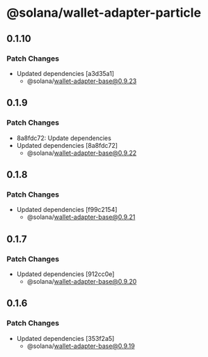 # @solana/wallet-adapter-particle

## 0.1.10

### Patch Changes

-   Updated dependencies [a3d35a1]
    -   @solana/wallet-adapter-base@0.9.23

## 0.1.9

### Patch Changes

-   8a8fdc72: Update dependencies
-   Updated dependencies [8a8fdc72]
    -   @solana/wallet-adapter-base@0.9.22

## 0.1.8

### Patch Changes

-   Updated dependencies [f99c2154]
    -   @solana/wallet-adapter-base@0.9.21

## 0.1.7

### Patch Changes

-   Updated dependencies [912cc0e]
    -   @solana/wallet-adapter-base@0.9.20

## 0.1.6

### Patch Changes

-   Updated dependencies [353f2a5]
    -   @solana/wallet-adapter-base@0.9.19

